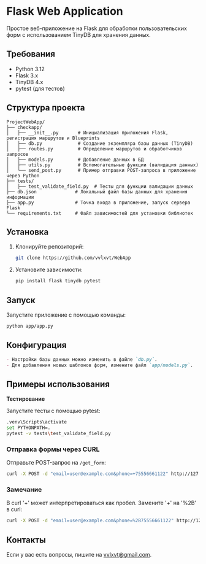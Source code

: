 # Flask Web Application
Простое веб-приложение на Flask для обработки пользовательских форм с использованием TinyDB для хранения данных. 

## Требования

- Python 3.12
- Flask 3.x
- TinyDB 4.x
- pytest (для тестов)

## Структура проекта

```plaintext
ProjectWebApp/
├── checkapp/
│   ├── __init__.py       # Инициализация приложения Flask, регистрация маршрутов и Blueprints
│   ├── db.py             # Создание экземпляра базы данных (TinyDB)
│   ├── routes.py         # Определение маршрутов и обработчиков запросов
│   ├── models.py         # Добавление данных в БД
│   ├── utils.py          # Вспомогательные функции (валидация данных)
│   └── send_post.py      # Пример отправки POST-запроса в приложение через Python
├── tests/
│   ├── test_validate_field.py  # Тесты для функции валидации данных
├── db.json              # Локальный файл базы данных для хранения информации
├── app.py               # Точка входа в приложение, запуск сервера Flask
└── requirements.txt     # Файл зависимостей для установки библиотек
```
## Установка

1. Клонируйте репозиторий:
    ```bash
    git clone https://github.com/vvlxvt/WebApp
    ```

2. Установите зависимости:
    ```bash
    pip install flask tinydb pytest
    ```

## Запуск

Запустите приложение с помощью команды:
   ```bash
   python app/app.py
   ```
## Конфигурация

```markdown
- Настройки базы данных можно изменить в файле `db.py`.
- Для добавления новых шаблонов форм, измените файл `app/models.py`.
```
## Примеры использования

**Тестирование**

Запустите тесты с помощью pytest:

```bash
.venv\Scripts\activate
set PYTHONPATH=.
pytest -v tests\test_validate_field.py

```
### Отправка формы через CURL
Отправьте POST-запрос на `/get_form`:
```bash
curl -X POST -d "email=user@example.com&phone=+75556661122" http://127.0.0.1:5000/get_form
```

### Замечание
В curl '+' может интерпретироваться как пробел.
Замените '+' на '%2B' в curl:
```bash
curl -X POST -d "email=user@example.com&phone=%2B75556661122" http://127.0.0.1:5000/get_form
```


## Контакты

Если у вас есть вопросы, пишите на [vvlxvt@gmail.com](vvlxvt@gmail.com).